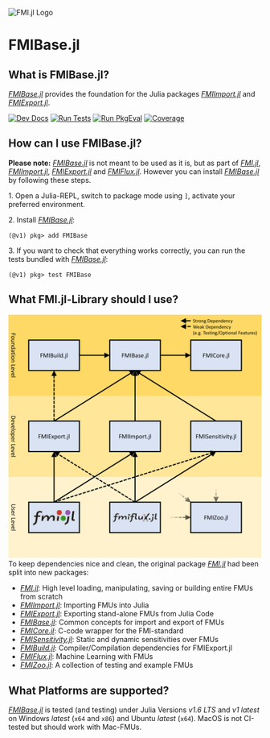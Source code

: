 ![FMI.jl Logo](https://github.com/ThummeTo/FMI.jl/blob/main/logo/dark/fmijl_logo_640_320.png?raw=true "FMI.jl Logo")
# FMIBase.jl

## What is FMIBase.jl?
[*FMIBase.jl*](https://github.com/ThummeTo/FMIBase.jl) provides the foundation for the Julia packages [*FMIImport.jl*](https://github.com/ThummeTo/FMIImport.jl) and [*FMIExport.jl*](https://github.com/ThummeTo/FMIExport.jl).

[![Dev Docs](https://img.shields.io/badge/docs-dev-blue.svg)](https://ThummeTo.github.io/FMI.jl/dev)
[![Run Tests](https://github.com/ThummeTo/FMIBase.jl/actions/workflows/Test.yml/badge.svg)](https://github.com/ThummeTo/FMIBase.jl/actions/workflows/Test.yml)
[![Run PkgEval](https://github.com/ThummeTo/FMIBase.jl/actions/workflows/Eval.yml/badge.svg)](https://github.com/ThummeTo/FMIBase.jl/actions/workflows/Eval.yml)
[![Coverage](https://codecov.io/gh/ThummeTo/FMIBase.jl/branch/main/graph/badge.svg)](https://codecov.io/gh/ThummeTo/FMIBase.jl)

## How can I use FMIBase.jl?
**Please note:** [*FMIBase.jl*](https://github.com/ThummeTo/FMIBase.jl) is not meant to be used as it is, but as part of [*FMI.jl*](https://github.com/ThummeTo/FMI.jl), [*FMIImport.jl*](https://github.com/ThummeTo/FMIImport.jl), [*FMIExport.jl*](https://github.com/ThummeTo/FMIExport.jl) and [*FMIFlux.jl*](https://github.com/ThummeTo/FMIFlux.jl). However you can install [*FMIBase.jl*](https://github.com/ThummeTo/FMIBase.jl) by following these steps.

1\. Open a Julia-REPL, switch to package mode using `]`, activate your preferred environment.

2\. Install [*FMIBase.jl*](https://github.com/ThummeTo/FMIBase.jl):
```julia-repl
(@v1) pkg> add FMIBase
```

3\. If you want to check that everything works correctly, you can run the tests bundled with [*FMIBase.jl*](https://github.com/ThummeTo/FMIBase.jl):
```julia-repl
(@v1) pkg> test FMIBase
```

## What FMI.jl-Library should I use?
![FMI.jl Family](https://github.com/ThummeTo/FMI.jl/blob/main/docs/src/assets/FMI_JL_family.png?raw=true "FMI.jl Family")
To keep dependencies nice and clean, the original package [*FMI.jl*](https://github.com/ThummeTo/FMI.jl) had been split into new packages:
- [*FMI.jl*](https://github.com/ThummeTo/FMI.jl): High level loading, manipulating, saving or building entire FMUs from scratch
- [*FMIImport.jl*](https://github.com/ThummeTo/FMIImport.jl): Importing FMUs into Julia
- [*FMIExport.jl*](https://github.com/ThummeTo/FMIExport.jl): Exporting stand-alone FMUs from Julia Code
- [*FMIBase.jl*](https://github.com/ThummeTo/FMIBase.jl): Common concepts for import and export of FMUs
- [*FMICore.jl*](https://github.com/ThummeTo/FMICore.jl): C-code wrapper for the FMI-standard
- [*FMISensitivity.jl*](https://github.com/ThummeTo/FMISensitivity.jl): Static and dynamic sensitivities over FMUs
- [*FMIBuild.jl*](https://github.com/ThummeTo/FMIBuild.jl): Compiler/Compilation dependencies for FMIExport.jl
- [*FMIFlux.jl*](https://github.com/ThummeTo/FMIFlux.jl): Machine Learning with FMUs
- [*FMIZoo.jl*](https://github.com/ThummeTo/FMIZoo.jl): A collection of testing and example FMUs

## What Platforms are supported?
[*FMIBase.jl*](https://github.com/ThummeTo/FMIBase.jl) is tested (and testing) under Julia Versions *v1.6 LTS* and *v1 latest* on Windows *latest* (`x64` and `x86`) and Ubuntu *latest* (`x64`). MacOS is not CI-tested but should work with Mac-FMUs.